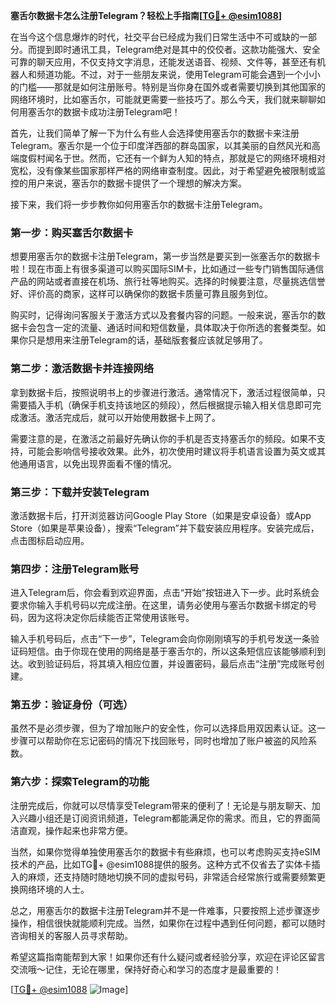 **塞舌尔数据卡怎么注册Telegram？轻松上手指南[[TG💪+ @esim1088](https://t.me/s/esim1088)]**

在当今这个信息爆炸的时代，社交平台已经成为我们日常生活中不可或缺的一部分。而提到即时通讯工具，Telegram绝对是其中的佼佼者。这款功能强大、安全可靠的聊天应用，不仅支持文字消息，还能发送语音、视频、文件等，甚至还有机器人和频道功能。不过，对于一些朋友来说，使用Telegram可能会遇到一个小小的门槛——那就是如何注册账号。特别是当你身在国外或者需要切换到其他国家的网络环境时，比如塞舌尔，可能就更需要一些技巧了。那么今天，我们就来聊聊如何用塞舌尔的数据卡成功注册Telegram吧！

首先，让我们简单了解一下为什么有些人会选择使用塞舌尔的数据卡来注册Telegram。塞舌尔是一个位于印度洋西部的群岛国家，以其美丽的自然风光和高端度假村闻名于世。然而，它还有一个鲜为人知的特点，那就是它的网络环境相对宽松，没有像某些国家那样严格的网络审查制度。因此，对于希望避免被限制或监控的用户来说，塞舌尔的数据卡提供了一个理想的解决方案。

接下来，我们将一步步教你如何用塞舌尔的数据卡注册Telegram。

### 第一步：购买塞舌尔数据卡

想要用塞舌尔的数据卡注册Telegram，第一步当然是要买到一张塞舌尔的数据卡啦！现在市面上有很多渠道可以购买国际SIM卡，比如通过一些专门销售国际通信产品的网站或者直接在机场、旅行社等地购买。选择的时候要注意，尽量挑选信誉好、评价高的商家，这样可以确保你的数据卡质量可靠且服务到位。

购买时，记得询问客服关于激活方式以及套餐内容的问题。一般来说，塞舌尔的数据卡会包含一定的流量、通话时间和短信数量，具体取决于你所选的套餐类型。如果你只是想用来注册Telegram的话，基础版套餐应该就足够用了。

### 第二步：激活数据卡并连接网络

拿到数据卡后，按照说明书上的步骤进行激活。通常情况下，激活过程很简单，只需要插入手机（确保手机支持该地区的频段），然后根据提示输入相关信息即可完成激活。激活完成后，就可以开始使用数据卡上网了。

需要注意的是，在激活之前最好先确认你的手机是否支持塞舌尔的频段。如果不支持，可能会影响信号接收效果。此外，初次使用时建议将手机语言设置为英文或其他通用语言，以免出现界面看不懂的情况。

### 第三步：下载并安装Telegram

激活数据卡后，打开浏览器访问Google Play Store（如果是安卓设备）或App Store（如果是苹果设备），搜索“Telegram”并下载安装应用程序。安装完成后，点击图标启动应用。

### 第四步：注册Telegram账号

进入Telegram后，你会看到欢迎界面，点击“开始”按钮进入下一步。此时系统会要求你输入手机号码以完成注册。在这里，请务必使用与塞舌尔数据卡绑定的号码，因为这将决定你后续能否正常使用该账号。

输入手机号码后，点击“下一步”，Telegram会向你刚刚填写的手机号发送一条验证码短信。由于你现在使用的网络是基于塞舌尔的，所以这条短信应该能够顺利到达。收到验证码后，将其填入相应位置，并设置密码，最后点击“注册”完成账号创建。

### 第五步：验证身份（可选）

虽然不是必须步骤，但为了增加账户的安全性，你可以选择启用双因素认证。这一步骤可以帮助你在忘记密码的情况下找回账号，同时也增加了账户被盗的风险系数。

### 第六步：探索Telegram的功能

注册完成后，你就可以尽情享受Telegram带来的便利了！无论是与朋友聊天、加入兴趣小组还是订阅资讯频道，Telegram都能满足你的需求。而且，它的界面简洁直观，操作起来也非常方便。

当然，如果你觉得单独使用塞舌尔的数据卡有些麻烦，也可以考虑购买支持eSIM技术的产品，比如TG💪+ @esim1088提供的服务。这种方式不仅省去了实体卡插入的麻烦，还支持随时随地切换不同的虚拟号码，非常适合经常旅行或需要频繁更换网络环境的人士。

总之，用塞舌尔的数据卡注册Telegram并不是一件难事，只要按照上述步骤逐步操作，相信很快就能顺利完成。当然，如果你在过程中遇到任何问题，都可以随时咨询相关的客服人员寻求帮助。

希望这篇指南能帮到大家！如果你还有什么疑问或者经验分享，欢迎在评论区留言交流哦～记住，无论在哪里，保持好奇心和学习的态度才是最重要的！

[[TG💪+ @esim1088](https://t.me/s/esim1088) ![Image](https://i.postimg.cc/4NQfJmqS/Snipaste-2025-05-13-00-14-12.png)]
